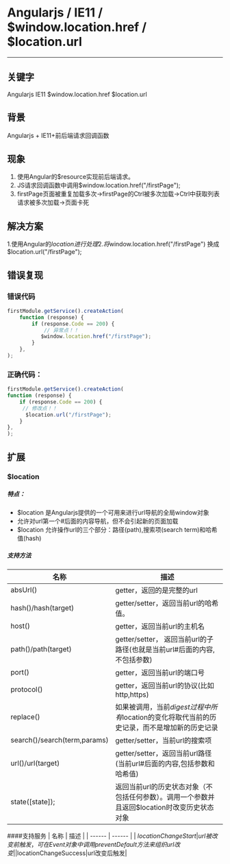 # Angularjs / IE11 / $window.location.href / $location.url
***

## 关键字

Angularjs IE11 $window.location.href $location.url
    
## 背景

Angularjs + IE11+前后端请求回调函数
    
## 现象

1. 使用Angular的$resource实现前后端请求。
2. JS请求回调函数中调用$window.location.href("/firstPage");
3. firstPage页面被重复加载多次->firstPage的Ctrl被多次加载->Ctrl中获取列表请求被多次加载->页面卡死
    
## 解决方案
 
1.使用Angular的$location 进行处理
2.将$window.location.href("/firstPage") 换成 $location.url("/firstPage");
    
## 错误复现
    
### 错误代码
    
```javascript
firstModule.getService().createAction(
    function (response) {
        if (response.Code == 200) {
            // 异常点！！
           $window.location.href("/firstPage"); 
        }
    },
);
```    
### 正确代码：
```javascript
firstModule.getService().createAction(
function (response) {
    if (response.Code == 200) {
     // 修改点！！
      $location.url("/firstPage");
    } 
},
);
``` 

## 扩展

### $location
##### 特点：
- $location 是Angularjs提供的一个可用来进行url导航的全局window对象
- 允许对url第一个#后面的内容导航，但不会引起新的页面加载
- $location 允许操作url的三个部分：路径(path),搜索项(search term)和哈希值(hash)

##### 支持方法

| 名称 | 描述 |
| ------ | ------ |
| absUrl() |getter，返回的是完整的url |
|hash()/hash(target)|getter/setter，返回当前url的哈希值。|
| host()| getter，返回当前url的主机名|
| path()/path(target) | getter/setter， 返回当前url的子路径(也就是当前url#后面的内容,不包括参数) |
| port() | getter，返回当前url的端口号 |
| protocol() | getter，返回当前url的协议(比如http,https)|
|replace()|如果被调用，当前$digest过程中所有$location的变化将取代当前的历史记录，而不是增加新的历史记录|
| search()/search(term,params) |getter/setter，当前url的搜索项|
| url()/url(target) |getter/setter，返回当前url路径(当前url#后面的内容,包括参数和哈希值)|
|state([state]);|返回当前url的历史状态对象（不包括任何参数）。调用一个参数并且返回$location时改变历史状态对象|

####支持服务
| 名称 | 描述 |
| ------ | ------ |
| $locationChangeStart | url被改变前触发，可在Event对象中调用preventDefault方法来组织url改变 |
|$locationChangeSuccess|url改变后触发|

